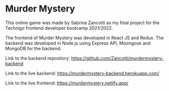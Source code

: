 # Murder Mystery

This online game was made by Sabrina Zancotti as my final project for the
Technigo frontend developer bootcamp 2021/2022.

The frontend of Murder Mystery was developed in React JS and Redux. The backend
was developed in Node.js using Express API, Moongose and MongoDB for the
backend.

Link to the backend repository:
https://github.com/Zancotti/murdermystery-backend

Link to the live backend: https://murdermystery-backend.herokuapp.com/

Link to the live frontend: https://murdermystery.netlify.app/
